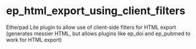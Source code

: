ep_html_export_using_client_filters
===================================

Etherpad Lite plugin to allow use of client-side filters for HTML export (generates messier HTML, but allows plugins like ep_doi and ep_pubmed to work for HTML export)